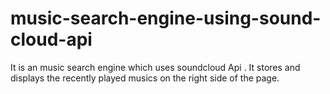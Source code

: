 # music-search-engine-using-sound-cloud-api

It is an music search engine which uses soundcloud Api .
It stores and displays the recently played musics on the right side of the page.

